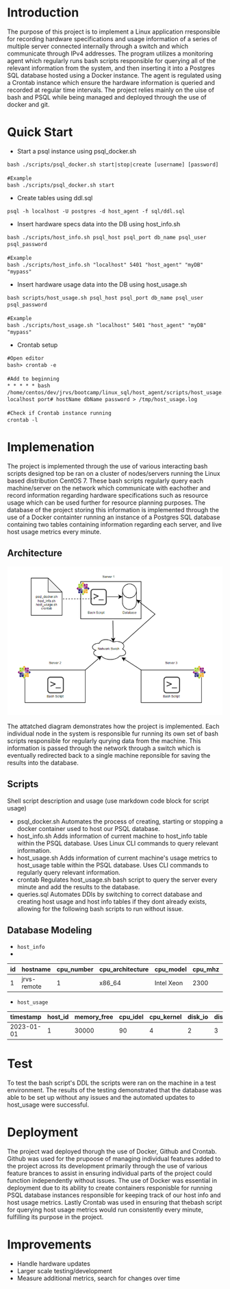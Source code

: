 # Introduction
The purpose of this project is to implement a Linux application rresponsible for recording hardware specifications and usage information of a series of multiple server connected internally through a switch and which communicate through IPv4 addresses. 
The program utilizes a monitoring agent which regularly runs bash scripts responsible for querying all of the relevant information from the system, and then inserting it into a Postgres SQL database hosted using a Docker instance. The agent is regulated  using a Crontab instance
which ensure the hardware information is queried and recorded at regular time intervals. The project relies mainly on the uise of bash and PSQL while being managed and deployed through the use of docker and git.


# Quick Start
- Start a psql instance using psql_docker.sh
```
bash ./scripts/psql_docker.sh start|stop|create [username] [password]

#Example
bash ./scripts/psql_docker.sh start
```
- Create tables using ddl.sql
```
psql -h localhost -U postgres -d host_agent -f sql/ddl.sql
```
- Insert hardware specs data into the DB using host_info.sh
```
bash ./scripts/host_info.sh psql_host psql_port db_name psql_user psql_password

#Example
bash ./scripts/host_info.sh "localhost" 5401 "host_agent" "myDB" "mypass"
```
- Insert hardware usage data into the DB using host_usage.sh
```
bash scripts/host_usage.sh psql_host psql_port db_name psql_user psql_password

#Example
bash ./scripts/host_usage.sh "localhost" 5401 "host_agent" "myDB" "mypass"
```
- Crontab setup
```
#Open editor
bash> crontab -e

#Add to beginning
* * * * * bash /home/centos/dev/jrvs/bootcamp/linux_sql/host_agent/scripts/host_usage.sh localhost port# hostName dbName password > /tmp/host_usage.log

#Check if Crontab instance running
crontab -l
```

# Implemenation
The project is implemented through the use of various interacting bash scripts designed top be ran on a cluster of nodes/servers running the Linux based distribution
CentOS 7. These bash scripts regularly query each machine/server on the network which communicate with eachother and record information regarding hardware
specifications such as resource usage which can be used further for resource planning purposes. The database of the project storing this information is implemented
through the use of a Docker containter running an instance of a Postgres SQL database containing two tables containing information regarding each server, and 
live host usage metrics every minute.
## Architecture
![Architecture Diagram](/linux_sql/assets/LinuxArchitecture.png)

The attatched diagram demonstrates how the project is implemented. Each individual node in the system is responsible fur running its own set of bash scripts
responsible for regularly qurying data from the machine. This information is passed through the network through a switch which is eventually redirected back to
a single machine reponsible for saving the results into the database.
## Scripts
Shell script description and usage (use markdown code block for script usage)
- psql_docker.sh
Automates the process of creating, starting or stopping a docker container used to host our PSQL database.
- host_info.sh
Adds information of current machine to host_info table within the PSQL database. Uses Linux CLI commands to query relevant information.
- host_usage.sh
Adds information of current machine's usage metrics to host_usage table within the PSQL database. Uses CLI commands to regularly query relevant information.
- crontab
Regulates host_usage.sh bash script to query the server every minute and add the results to the database.
- queries.sql
Automates DDls by switching to correct database and creating host usage and host info tables if they dont already exists, allowing for the following bash
scripts to run without issue.

## Database Modeling
- `host_info`
-
id | hostname | cpu_number | cpu_architecture | cpu_model | cpu_mhz | l2_cache | timestamp | total_mem
--- | --- | --- | --- | --- | --- | --- | --- | ---
1 | jrvs-remote | 1 | x86_64 | Intel Xeon | 2300 | 256 | 2023-01-01 | 64000
- `host_usage`

timestamp | host_id | memory_free | cpu_idel | cpu_kernel | disk_io | disk_available
--- | --- | --- | --- | --- | --- | ---
2023-01-01 | 1 | 30000 | 90 | 4 | 2 | 3

# Test
To test the bash script's DDL the scripts were ran on the machine in a test environment. The results of the testing demonstrated that the database was able to be set up
without any issues and the automated updates to host_usage were successful.

# Deployment
The project wad deployed thorugh the use of Docker, Github and Crontab. Github was used for the prupoose of managing individual features added to the project across its development
primarily through the use of various feature brances to assist in ensuring individual parts of the project could function independently without issues. The use
of Docker was essential in deployment due to its ability to create containers responisble for running PSQL database instances responsible for keeping track
of our host info and host usage metrics. Lastly Crontab was used in ensuring that thebash script for querying host usage metrics would run consistently every
minute, fulfilling its purpose in the project.

# Improvements
- Handle hardware updates 
- Larger scale testing/development
- Measure additional metrics, search for changes over time
